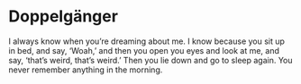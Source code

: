 Doppelgänger
============



I always know when you’re dreaming about me. I know because you sit up in bed, and say, ‘Woah,’ and then you open you eyes and look at me, and say, ‘that’s weird, that’s weird.’ Then you lie down and go to sleep again. You never remember anything in the morning.
